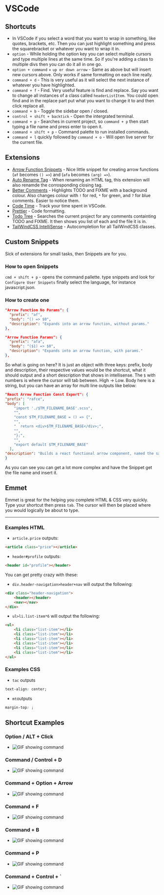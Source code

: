 # VSCode

## Shortcuts

- In VSCode if you select a word that you want to wrap in something, like quotes, brackets, etc. Then you can just highlight something and press the squarebracket or whatever you want to wrap it in.
- `option` - While holding the option key you can select multiple cursors and type multiple lines at the same time. So if you're adding a class to multiple divs then you can do it all in one go.
- `option + command` + `up or down arrow` - Same as above but will insert new cursors above. Only works if same formatting on each line really.
- `command + d` - This is very useful as it will select the next instance of whatever you have highlighted.
- `command + f` - Find. Very useful feature is find and replace. Say you want to change all instances of a class called `headerListItem`. You could open find and in the replace part put what you want to change it to and then click replace all.
- `command + b` - Toggle the sidebar open / closed.
- `control + shift + backtick` - Open the intergrated terminal.
- `command + p` - Searches in current project, so `command + p` then start typing a file name and press enter to open it.
- `command + shift + p` - Command palette to run installed commands.
- `command + l` quickly followed by `command + o` - Will open live server for the current file.

## Extensions

- [Arrow Function Snippets](https://marketplace.visualstudio.com/items?itemName=deinsoftware.arrow-function-snippets&ssr=false#overview) - Nice little snippet for creating arrow functions (`af` becomes `() =>`) and (`afa` becomes `(arg) =>`).
- [Auto Rename Tag](https://marketplace.visualstudio.com/items?itemName=formulahendry.auto-rename-tag&ssr=false#overview) - When renaming an HTML tag, this extension will also renamde the corrosponding closing tag.
- [Better Comments](https://github.com/aaron-bond/better-comments.git) - Highlights TODO and FIXME with a background colour. Also changes colour with `!` for red, `*` for green, and `?` for blue comments. Easier to notice them.
- [Code Time](https://marketplace.visualstudio.com/items?itemName=softwaredotcom.swdc-vscode&ssr=false#overview) - Track your time spent in VSCode.
- [Prettier](https://marketplace.visualstudio.com/items?itemName=esbenp.prettier-vscode&ssr=false#overview) - Code formatting.
- [Todo Tree](https://github.com/Gruntfuggly/todo-tree.git) - Searches the current project for any comments containting TODO and FIXME. It then shows you list of each and the file it is in.
- [TailWindCSS IntelliSense](https://github.com/tailwindlabs/tailwindcss-intellisense) - Autocompletion for all TailWindCSS classes.

## Custom Snippets

Sick of extensions for small tasks, then Snippets are for you.

### How to open Snippets

`cmd + shift + p` - opens the command pallette. type snippets and look for `Configure User Snippets` finally select the language, for instance javascript.json.

### How to create one

```json
"Arrow Function No Params": {
  "prefix": "af",
  "body": "() => $0",
  "description": "Expands into an arrow function, without params."
},

"Arrow Function Params": {
  "prefix": "afa",
  "body": "($1) => $0",
  "description": "Expands into an arrow function, with params."
},
```

So what is going on here? It is just an object with three keys: prefix, body and description, their respective values would be the shortcut, what it should output and a short description that shows in intellisense. The `$` with numbers is where the cursor will tab between. High -> Low. Body here is a string, but you can have an array for multi line outputs like below:

```json
"React Arrow Function Const Export": {
"prefix": "rafce",
"body": [
    "import './$TM_FILENAME_BASE'.scss",
    "",
    "const $TM_FILENAME_BASE = () => {",
    "",
    "  return <div>$TM_FILENAME_BASE</div>;",
    "",
    "};",
    "",
    "export default $TM_FILENAME_BASE"
  ],
"description": "Builds a react functional arrow component, named the same as the file"
}
```

As you can see you can get a lot more complex and have the Snippet get the file name and insert it.

## Emmet

Emmet is great for the helping you complete HTML & CSS very quickly. Type your shortcut then press `tab`. The cursor will then be placed where you would logically be about to type.

---

### Examples HTML

- `article.price` outputs:

```html
<article class="price"></article>
```

- `header#profile` outputs:

```html
<header id="profile"></header>
```

You can get pretty crazy with these:

- `div.header-navigation>header+nav` will output the following:

```html
<div class="header-navigation">
	<header></header>
	<nav></nav>
</div>
```

- `ul>li.list-item*6` will output the following:

```html
<ul>
	<li class="list-item"></li>
	<li class="list-item"></li>
	<li class="list-item"></li>
	<li class="list-item"></li>
	<li class="list-item"></li>
	<li class="list-item"></li>
</ul>
```

### Examples CSS

- `tac` outputs

```css
text-align: center;
```

- `mt`outputs

```css
margin-top: ;
```

## Shortcut Examples

### Option / ALT + Click

- ![GIF showing command](https://github.com/adampaulsackfield/resources-list/blob/main/images/optionclick.gif)

### Command / Control + D

- ![GIF showing command](https://github.com/adampaulsackfield/resources-list/blob/main/images//commandd.gif)

### Command + Option + Arrow

- ![GIF showing command](https://github.com/adampaulsackfield/resources-list/blob/main/images//optioncommandarrow.gif)

### Command + F

- ![GIF showing command](https://github.com/adampaulsackfield/resources-list/blob/main/images//commandf.gif)

### Command + B

- ![GIF showing command](https://github.com/adampaulsackfield/resources-list/blob/main/images//commandb.gif)

### Command + P

- ![GIF showing command](https://github.com/adampaulsackfield/resources-list/blob/main/images//commandp.gif)

### Command + Control + `

- ![GIF showing command](https://github.com/adampaulsackfield/resources-list/blob/main/images//openterminal.gif)
